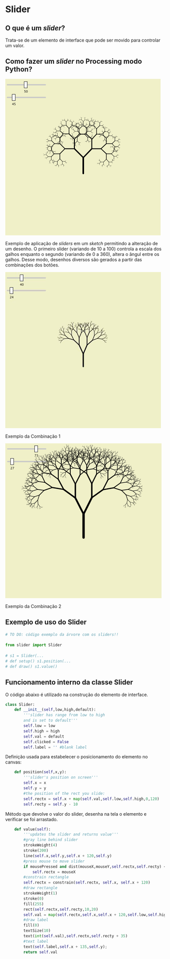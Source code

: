 
# Slider

## O que é um *slider*?

Trata-se de um elemento de interface que pode ser movido para controlar um valor.

## Como fazer um *slider* no Processing modo Python?

![SLIDER1](assets/SLIDER1.PNG)

Exemplo de aplicação de *sliders* em um *sketch* permitindo a alteração de um desenho. O primeiro slider (variando de 10 a 100) controla a escala dos galhos enquanto o segundo (variando de 0 a 360), altera o ângul entre os galhos. Desse modo, desenhos diversos são gerados a partir das combinações dos botões.

![SLIDER2](assets/SLIDER2.png)

Exemplo da Combinação 1

![SLIDER3](assets/SLIDER3.PNG)

Exemplo da Combinação 2

## Exemplo de uso do Slider

```python
# TO DO: código exemplo da árvore com os sliders!!

from slider import Slider

# s1 = Slider(...
# def setup() s1.position(...
# def draw() s1.value()
```



## Funcionamento interno da classe Slider

O código abaixo é utilizado na construção do elemento de interface.

``` python
class Slider:
    def __init__(self,low,high,default):
        '''slider has range from low to high
        and is set to default'''
        self.low = low
        self.high = high
        self.val = default
        self.clicked = False
        self.label = '' #blank label
```

Definição usada para estabelecer o posicionamento do elemento no canvas:

``` python
    def position(self,x,y):
        '''slider's position on screen'''
        self.x = x
        self.y = y
        #the position of the rect you slide:
        self.rectx = self.x + map(self.val,self.low,self.high,0,120)
        self.recty = self.y - 10
```

Método que devolve o valor do slider, desenha na tela o elemento e verificar se foi arrastado.

``` python
    def value(self):
        '''updates the slider and returns value'''
        #gray line behind slider
        strokeWeight(4)
        stroke(200)
        line(self.x,self.y,self.x + 120,self.y)
        #press mouse to move slider
        if mousePressed and dist(mouseX,mouseY,self.rectx,self.recty) < 20:
            self.rectx = mouseX
        #constrain rectangle
        self.rectx = constrain(self.rectx, self.x, self.x + 120)
        #draw rectangle
        strokeWeight(1)
        stroke(0)
        fill(255)
        rect(self.rectx,self.recty,10,20)
        self.val = map(self.rectx,self.x,self.x + 120,self.low,self.high)
        #draw label
        fill(0)
        textSize(10)
        text(int(self.val),self.rectx,self.recty + 35)
        #text label
        text(self.label,self.x + 135,self.y);
        return self.val    
```














